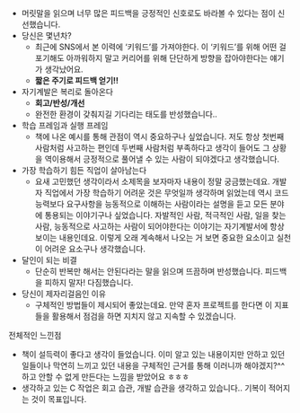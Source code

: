 - 머릿말을 읽으며 너무 많은 피드백을 긍정적인 신호로도 바라볼 수 있다는 점이 신선했습니다.
- 당신은 몇년차?
    - 최근에 SNS에서 본 이력에 ‘키워드’를 가져야한다. 이 ‘키워드’를 위해 어떤 걸 포기해도 아까워하지 말고 커리어를 위해 단단하게 방향을 잡아야한다는 얘기가 생각났어요.
    - **짧은 주기로 피드백 얻기!!**
- 자기계발은 복리로 돌아온다
    - **회고/반성/개선**
    - 완전한 환경이 갖춰지길 기다리는 태도를 반성했습니다..
- 학습 프레임과 실행 프레임
    - 책에 나온 예시를 통해 관점이 역시 중요하구나 싶었습니다. 저도 항상 첫번째 사람처럼 사고하는 편인데 두번째 사람처럼 부족하다고 생각이 들어도 그 상황을 역이용해서 긍정적으로 풀어낼 수 있는 사람이 되야겠다고 생각했습니다.
- 가장 학습하기 힘든 직업이 살아남는다
    - 요새 고민했던 생각이라서 소제목을 보자마자 내용이 정말 궁금했는데요. 개발자 직업에서 가장 학습하기 어려운 것은 무엇일까 생각하며 읽었는데 역시 코드 능력보다 요구사항을 능동적으로 이해하는 사람이라는 설명을 듣고 모든 분야에 통용되는 이야기구나 싶었습니다. 자발적인 사람, 적극적인 사람, 일을 찾는 사람, 능동적으로 사고하는 사람이 되어야한다는 이야기는 자기계발서에 항상 보이는 내용인데요. 이렇게 오래 계속해서 나오는 거 보면 중요한 요소이고 실천이 어려운 요소구나 생각했습니다.
- 달인이 되는 비결
    - 단순히 반복만 해서는 안된다라는 말을 읽으며 뜨끔하며 반성했습니다. 피드백을 피하지 말자! 다짐했습니다.
- 당신이 제자리걸음인 이유
    - 구체적인 방법들이 제시되어 좋았는데요. 만약 혼자 프로젝트를 한다면 이 지표들을 활용해서 점검을 하면 지치지 않고 지속할 수 있겠습니다.

전체적인 느낀점 

- 책이 설득력이 좋다고 생각이 들었습니다. 이미 알고 있는 내용이지만 안하고 있던 일들이나 막연히 느끼고 있던 내용을 구체적인 근거를 통해 이러니까 해야겠지?^^ 하고 안할 수 없게 만든다는 느낌을 받았어요 ㅎㅎㅎ
- 생각하고 있는 C 작업은 회고 습관, 개발 습관을 생각하고 있습니다.. 기복이 적어지는 것이 목표입니다.
